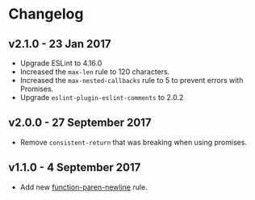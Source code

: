 # Changelog

## v2.1.0 - 23 Jan 2017

- Upgrade ESLint to 4.16.0
- Increased the `max-len` rule to 120 characters.
- Increased the `max-nested-callbacks` rule to 5 to prevent errors with Promises.
- Upgrade `eslint-plugin-eslint-comments` to 2.0.2

## v2.0.0 - 27 September 2017

- Remove `consistent-return` that was breaking when using promises.

## v1.1.0 - 4 September 2017

- Add new [function-paren-newline](https://eslint.org/docs/rules/function-paren-newline) rule.

